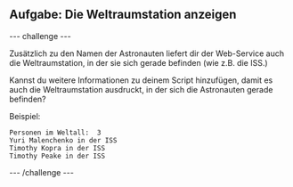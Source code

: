 ## Aufgabe: Die Weltraumstation anzeigen

--- challenge ---

Zusätzlich zu den Namen der Astronauten liefert dir der Web-Service auch die Weltraumstation, in der sie sich gerade befinden (wie z.B. die ISS.)

Kannst du weitere Informationen zu deinem Script hinzufügen, damit es auch die Weltraumstation ausdruckt, in der sich die Astronauten gerade befinden? 

Beispiel:

```
Personen im Weltall:  3
Yuri Malenchenko in der ISS
Timothy Kopra in der ISS
Timothy Peake in der ISS
```

--- /challenge ---
